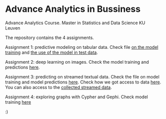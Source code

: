 # Advance Analytics in Bussiness

Advance Analytics Course. Master in Statistics and Data Science KU Leuven

The repository contains the 4 assignments. 

Assignment 1:  predictive modeling on tabular data. Check file [on the model training](assignment1_model_training_c.ipynb) and [the use of the model in test data](assignment1_testing_data.ipynb). 

Assignment 2: deep learning on images. Check the model training and predictions [here](Assignment2_code.ipynb). 

Assignment 3: predicting on streamed textual data. Check the file on model training and model predictions [here](assignment_3_model_streamed.ipynb). Check how we got access to data [here](assignment_3_getting_data_c.ipynb). You can also access to the [collected streamed data](data_streamed.zip). 

Assignment 4: exploring graphs with Cypher and Gephi. Check model training [here](file)

:)

